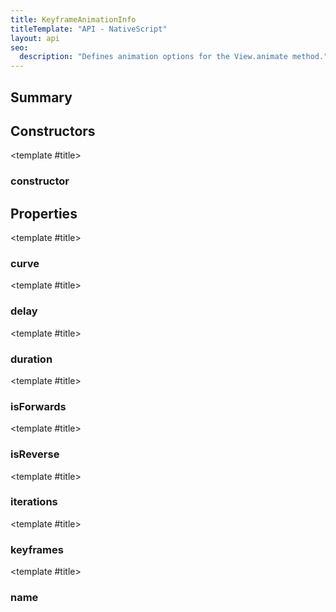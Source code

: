 ```yaml
---
title: KeyframeAnimationInfo
titleTemplate: "API - NativeScript"
layout: api
seo:
  description: "Defines animation options for the View.animate method."
---
```


<!-- This page is auto generated, do not edit manually. -->
<!-- Run "yarn generate:api-docs" to regenerate -->

<script setup lang="ts">
  import { provide } from "vue";
  import API_DATA from "./KeyframeAnimationInfo.data.json";
  
  provide('API_DATA', API_DATA);
</script>

<APIRefHierarchy v-once />

<APIRefComment commentBase64="eyJibG9ja1RhZ3MiOltdLCJtb2RpZmllclRhZ3MiOnt9LCJzdW1tYXJ5IjpbeyJraW5kIjoidGV4dCIsInRleHQiOiJEZWZpbmVzIGFuaW1hdGlvbiBvcHRpb25zIGZvciB0aGUgVmlldy5hbmltYXRlIG1ldGhvZC4ifV19" v-once />

## <Heading ignore>Summary</Heading>

<APIRefSummary v-once />

## Constructors

<div class="">

<APIRef for="4993" v-once>

<template #title>

### constructor

</template>

</APIRef>

</div>

## Properties

<div class="isOptional">

<APIRef for="5000" v-once>

<template #title>

### curve

</template>

</APIRef>

</div>

<div class="isOptional">

<APIRef for="4998" v-once>

<template #title>

### delay

</template>

</APIRef>

</div>

<div class="isOptional">

<APIRef for="4997" v-once>

<template #title>

### duration

</template>

</APIRef>

</div>

<div class="">

<APIRef for="5001" v-once>

<template #title>

### isForwards

</template>

</APIRef>

</div>

<div class="isOptional">

<APIRef for="5002" v-once>

<template #title>

### isReverse

</template>

</APIRef>

</div>

<div class="isOptional">

<APIRef for="4999" v-once>

<template #title>

### iterations

</template>

</APIRef>

</div>

<div class="">

<APIRef for="4995" v-once>

<template #title>

### keyframes

</template>

</APIRef>

</div>

<div class="isOptional">

<APIRef for="4996" v-once>

<template #title>

### name

</template>

</APIRef>

</div>
